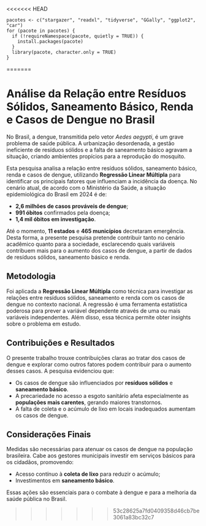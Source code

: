 <<<<<<< HEAD
```{r}
pacotes <- c("stargazer", "readxl", "tidyverse", "GGally", "ggplot2", "car")
for (pacote in pacotes) {
  if (!requireNamespace(pacote, quietly = TRUE)) {
    install.packages(pacote)
  }
  library(pacote, character.only = TRUE)
}
```
=======
<h1>Análise da Relação entre Resíduos Sólidos, Saneamento Básico, Renda e Casos de Dengue no Brasil</h1>

<p>No Brasil, a dengue, transmitida pelo vetor <em>Aedes aegypti</em>, é um grave problema de saúde pública. A urbanização desordenada, a gestão ineficiente de resíduos sólidos e a falta de saneamento básico agravam a situação, criando ambientes propícios para a reprodução do mosquito.</p>

<p>Esta pesquisa analisa a relação entre resíduos sólidos, saneamento básico, renda e casos de dengue, utilizando <strong>Regressão Linear Múltipla</strong> para identificar os principais fatores que influenciam a incidência da doença. No cenário atual, de acordo com o Ministério da Saúde, a situação epidemiológica do Brasil em 2024 é de:</p>

<ul>
    <li><strong>2,6 milhões de casos prováveis de dengue</strong>;</li>
    <li><strong>991 óbitos</strong> confirmados pela doença;</li>
    <li><strong>1,4 mil óbitos em investigação</strong>.</li>
</ul>

<p>Até o momento, <strong>11 estados</strong> e <strong>465 municípios</strong> decretaram emergência. Desta forma, a presente pesquisa pretende contribuir tanto no cenário acadêmico quanto para a sociedade, esclarecendo quais variáveis contribuem mais para o aumento dos casos de dengue, a partir de dados de resíduos sólidos, saneamento básico e renda.</p>

<h2>Metodologia</h2>

<p>Foi aplicada a <strong>Regressão Linear Múltipla</strong> como técnica para investigar as relações entre resíduos sólidos, saneamento e renda com os casos de dengue no contexto nacional. A regressão é uma ferramenta estatística poderosa para prever a variável dependente através de uma ou mais variáveis independentes. Além disso, essa técnica permite obter insights sobre o problema em estudo.</p>

<h2>Contribuições e Resultados</h2>

<p>O presente trabalho trouxe contribuições claras ao tratar dos casos de dengue e explorar como outros fatores podem contribuir para o aumento desses casos. A pesquisa evidenciou que:</p>

<ul>
    <li>Os casos de dengue são influenciados por <strong>resíduos sólidos</strong> e <strong>saneamento básico</strong>.</li>
    <li>A precariedade no acesso a esgoto sanitário afeta especialmente as <strong>populações mais carentes</strong>, gerando maiores transtornos.</li>
    <li>A falta de coleta e o acúmulo de lixo em locais inadequados aumentam os casos de dengue.</li>
</ul>

<h2>Considerações Finais</h2>

<p>Medidas são necessárias para atenuar os casos de dengue na população brasileira. Cabe aos gestores municipais investir em serviços básicos para os cidadãos, promovendo:</p>

<ul>
    <li>Acesso contínuo à <strong>coleta de lixo</strong> para reduzir o acúmulo;</li>
    <li>Investimentos em <strong>saneamento básico</strong>.</li>
</ul>

<p>Essas ações são essenciais para o combate à dengue e para a melhoria da saúde pública no Brasil.</p>


>>>>>>> 53c28625a7fd0409358d46cb7be3061a83bc32c7
